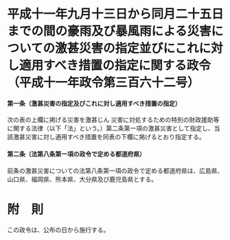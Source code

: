 # 平成十一年九月十三日から同月二十五日までの間の豪雨及び暴風雨による災害についての激甚災害の指定並びにこれに対し適用すべき措置の指定に関する政令（平成十一年政令第三百六十二号）
#### 第一条（激甚災害の指定及びこれに対し適用すべき措置の指定）
次の表の上欄に掲げる災害を激甚じん
災害に対処するための特別の財政援助等に関する法律（以下「法」という。）第二条第一項の激甚災害として指定し、当該激甚災害に対し適用すべき措置を同表の下欄に掲げるとおり指定する。
#### 第二条（法第八条第一項の政令で定める都道府県）
前条の激甚災害についての法第八条第一項の政令で定める都道府県は、広島県、山口県、福岡県、熊本県、大分県及び鹿児島県とする。
# 附　則
この政令は、公布の日から施行する。
